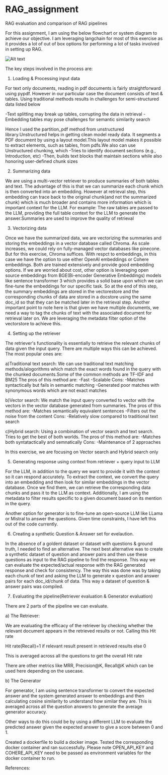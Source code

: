 # RAG_assignment
RAG evaluation and comparison of RAG pipelines

For this assignment, I am using the below flowchart or system diagram to achieve our objective. I am leveraging langchain for most of this exercise as it provides a lot of out of box options for performing a lot of tasks involved in setting up RAG.


![Alt text](https://images.app.goo.gl/Hm4vwBgoCFTA3zf68)

The key steps involved in the process are:

1) Loading & Processing input data

For text only documents, reading in pdf documents is fairly straightforward using pypdf. However in our particular case the document consists of text & tables. Using traditional methods results in challenges for semi-structured data listed below

-Text splitting may break up tables, corrupting the data in retrieval
-Embedding tables may pose challenges for semantic similarity search

Hence I used the partition_pdf method from unstructured library.Unstructured helps in getting clean model ready data. It segments a PDF document by using a layout model.This layout model makes it possible to extract elements, such as tables, from pdfs.We also can use Unstructured chunking, which
-Tries to identify document sections (e.g., Introduction, etc)
-Then, builds text blocks that maintain sections while also honoring user-defined chunk sizes

2) Summarizing data

We are using a multi-vector retriever to produce summaries of both tables and text. The advantage of this is that we can summarize each chunk which is then converted into an embedding. However at retrieval step, this embedding can trace back to the original chunk(and not the summarized chunk) which is much broader and contains more information which is important context for the LLM. For example: The raw tables are passed to the LLM, providing the full table context for the LLM to generate the answer.Summaries are used to improve the quality of retrieval



3) Vectorizing data

Once we have the summarized data, we are vectorizing the summaries and storing the embeddings in a vector database called Chroma. As scale increases, we could rely on fully-managed vector databases like pinecone. But for this exercise, Chroma suffices. With respct to embeddings, in this case we have the option to use either OpenAI embeddings or Cohere embeddings. Both are trained extensively and provide good embedding options. If we are worried about cost, other option is leveraging open source embeddings from BGE(Bi-encoder Generative Embeddings) models like sentence transformer 3 which provides a solid base upon which we can fine-tune the embeddings for our specific task. So at the end of this step, the summary embeddings are stored in the vectorestore and the corresponding chunks of data are stored in a docstore using the same doc_id so that they can be matched later in the retrieval step. Another important point to note here is that given we have multiple documents, we need a way to tag the chunks of text with the associated document for retrieval later on. We are leveraging the metadata filter option of the vectorstore to achieve this.


4) Setting up the retriever

The retriever's functionality is essentially to retrieve the relevant chunks of data given the input query. There are multiple ways this can be achieved. The most popular ones are:

a)Traditional text search: We can use traditional text matching methods/alogorithms which match the exact words found in the query with the chunked documents.Some of the common methods are TF-IDF and BM25
The pros of this method are:
-Fast
-Scalable
Cons:
-Matches syntactically but fails in semantic matching
-Generated poor matches with synonymous words which are not exact matches

b)Vector search: We match the input query converted to vector with the vectors in the vector database generated from summaries.
The pros of this method are:
-Matches semantically equivalent sentences
-Filters out the noise from the content
Cons:
-Relatively slow compared to traditional text search

c)Hybrid search: Using a combination of vector search and text search. Tries to get the best of both worlds.
The pros of this method are:
-Matches both syntatactically and semnatically
Cons:
-Maintenance of 2 approaches

In this exercise, we are focusing on Vector search and Hybrid search only 


5) Generating response using context from retriever + query input to LLM

For the LLM, in addition to the query we want to provide it with the context so it can respond accurately. To extract the context, we convert the query into an embedding and then look for similar embeddings in the vector database. Once we find them, we can retrieve the corresponding data chunks and pass it to the LLM as context. Additionally, I am using the metadata to filter results specific to a given document based on its mention in the query.

Another option for generator is to fine-tune an open-source LLM like LLama or Mistral to answer the questions. Given time constraints, I have left this out of the code currently.

6) Creating a synthetic Question & Answer set for evelaution.

In the absence of a goldent dataset or dataset with questions & ground truth, I needed to find an alternative. The next best alternative was to create a synthetic dataset of question and answer pairs and then use these questions as input to the RAG pipeline to find the response. This way we can evaluate the expected/actual response with the RAG generated response and check for consistency.
The way this was done was by taking each chunk of text and asking the LLM to generate x question and answer pairs for each doc_id/chunk of data. This way a dataset of question & answer pairs was compiled.

7) Evaluating the pipeline(Retriever evaluation & Generator evaluation)

There are 2 parts of the pipeline we can evaluate.

a) The Retriever:

We are evaluating the efficacy of the retriever by checking whether the relevant document appears in the retrieved results or not. Calling this Hit rate

Hit rate(Recall)=1 if relevant result present in retrieved results else 0

This is averaged across all the questions to get the overall Hit rate

There are other metrics like MRR, Precision@K, Recall@K which can be used here depending on the usecase.

b) The Generator

For generator, I am using sentence transformer to convert the expected answer and the system generated answer to embeddings and then calculating cosine similarity to understand how similar they are. This is averaged across all the question answers to generate the average generator accuracy.

Other ways to do this could be by using a different LLM to evaluate the predicted answer given the expected answer to give a score between 0 and 1.

Created a dockerfile to build a docker image. Tested the corresponding docker container and ran successfully. Please note OPEN_API_KEY and COHERE_API_KEY need to be passed as environment variables for the docker container to run.

References:



